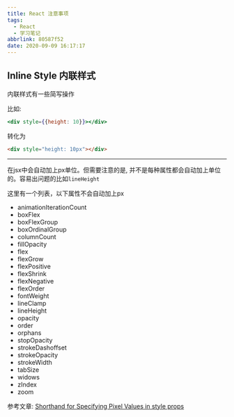 ```yaml
---
title: React 注意事项
tags:
  - React
  - 学习笔记
abbrlink: 80587f52
date: 2020-09-09 16:17:17
---
```


## Inline Style 内联样式

内联样式有一些简写操作

比如:
```jsx
<div style={{height: 10}}></div>
```
转化为
```html
<div style="height: 10px"></div>
```

------------------

在jsx中会自动加上px单位。但需要注意的是, 并不是每种属性都会自动加上单位的。容易出问题的比如`lineHeight`

这里有一个列表，以下属性不会自动加上px
- animationIterationCount
- boxFlex
- boxFlexGroup
- boxOrdinalGroup
- columnCount
- fillOpacity
- flex
- flexGrow
- flexPositive
- flexShrink
- flexNegative
- flexOrder
- fontWeight
- lineClamp
- lineHeight
- opacity
- order
- orphans
- stopOpacity
- strokeDashoffset
- strokeOpacity
- strokeWidth
- tabSize
- widows
- zIndex
- zoom

参考文章: [Shorthand for Specifying Pixel Values in style props](https://react-cn.github.io/react/tips/style-props-value-px.html)
